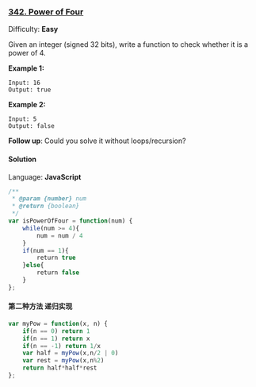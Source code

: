 ### [342\. Power of Four](https://leetcode.com/problems/power-of-four/)

Difficulty: **Easy**


Given an integer (signed 32 bits), write a function to check whether it is a power of 4.

**Example 1:**

```
Input: 16
Output: true
```


**Example 2:**

```
Input: 5
Output: false
```


**Follow up**: Could you solve it without loops/recursion?


#### Solution

Language: **JavaScript**

```javascript
/**
 * @param {number} num
 * @return {boolean}
 */
var isPowerOfFour = function(num) {
    while(num >= 4){
        num = num / 4
    }
    if(num == 1){
        return true
    }else{
        return false
    }
};
```

#### 第二种方法  递归实现
```js
var myPow = function(x, n) {
    if(n == 0) return 1
    if(n == 1) return x
    if(n == -1) return 1/x
    var half = myPow(x,n/2 | 0)
    var rest = myPow(x,n%2)
    return half*half*rest
};
```
